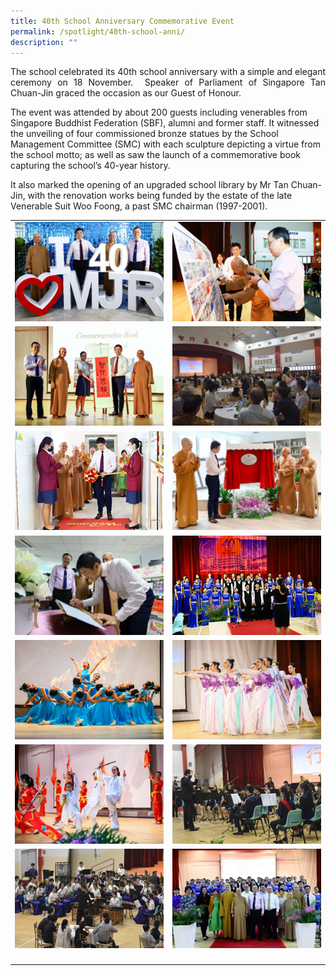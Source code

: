 ```yaml
---
title: 40th School Anniversary Commemorative Event
permalink: /spotlight/40th-school-anni/
description: ""
---
```

<p style="text-align: justify;">The school celebrated its 40th school anniversary with a simple and elegant ceremony on 18 November.&nbsp; Speaker of Parliament of Singapore Tan Chuan-Jin graced the occasion as our Guest of Honour.&nbsp;

The event was attended by about 200 guests including venerables from Singapore Buddhist Federation (SBF), alumni and former staff. It witnessed the unveiling of four commissioned bronze statues by the School Management Committee (SMC) with each sculpture depicting a virtue from the school motto; as well as saw the launch of a commemorative book capturing the school’s 40-year history.&nbsp;&nbsp;

It also marked the opening of an upgraded school library by Mr Tan Chuan-Jin, with the renovation works being funded by the estate of the late Venerable Suit Woo Foong, a past SMC chairman (1997-2001).</p>
	
	
|  |  |  
| -------- | -------- | 
|![](/images/Spotlight/Anniversary/ann1.png)|![](/images/Spotlight/Anniversary/ann2.png)|
![](/images/Spotlight/Anniversary/ann3.png)|![](/images/Spotlight/Anniversary/ann4.png)|
![](/images/Spotlight/Anniversary/ann5.png)|![](/images/Spotlight/Anniversary/ann6.png)|
![](/images/Spotlight/Anniversary/ann7.png)|![](/images/Spotlight/Anniversary/ann8.png)|
![](/images/Spotlight/Anniversary/ann9.png)|![](/images/Spotlight/Anniversary/ann10.png)|
![](/images/Spotlight/Anniversary/ann11.png)|![](/images/Spotlight/Anniversary/ann12.png)|
![](/images/Spotlight/Anniversary/ann13.png)|![](/images/Spotlight/Anniversary/ann14.png)|
|<p></p>